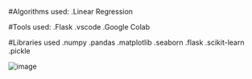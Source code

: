 #Algorithms used:
.Linear Regression


#Tools used:
.Flask
.vscode
.Google Colab

#Libraries used
.numpy
.pandas
.matplotlib
.seaborn
.flask
.scikit-learn
.pickle

![image](https://user-images.githubusercontent.com/115775925/221541282-878769d7-3393-4b68-b0df-2bbd19769cc8.png)

